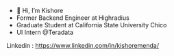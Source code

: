 - 👋 Hi, I’m Kishore
- Former Backend Engineer at Highradius
- Graduate Student at California State University Chico
- UI Intern @Teradata

<!---
KishoreMenda/KishoreMenda is a ✨ special ✨ repository because its `README.md` (this file) appears on your GitHub profile.
You can click the Preview link to take a look at your changes.
--->
Linkedin : https://www.linkedin.com/in/kishoremenda/
